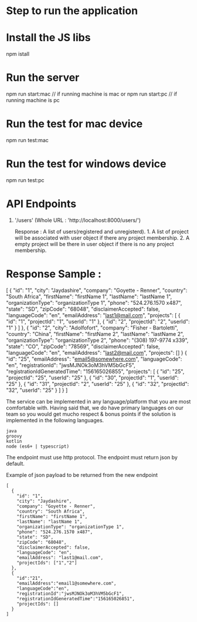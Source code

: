 Step to run the application 
================================

# Install the JS libs
  npm istall

# Run the server
  npm run start:mac // if running machine is mac
  or 
  npm run start:pc // if running machine is pc
  
# Run the test for mac device
  npm run test:mac

# Run the test for windows device
  npm run test:pc


# API Endpoints

1. '/users' (Whole URL : 'http://localhost:8000/users/')
    
    Response : A list of users(registered and unregisterd).
                 1. A list of project will be associated with user object if there any project membership.
                 2. A empty project will be there in user object if there is no any project membership.

                 
# Response Sample :
[
    {
        "id": "1",
        "city": "Jaydashire",
        "company": "Goyette - Renner",
        "country": "South Africa",
        "firstName": "firstName 1",
        "lastName": "lastName 1",
        "organizationType": "organizationType 1",
        "phone": "524.276.1570 x487",
        "state": "SD",
        "zipCode": "68048",
        "disclaimerAccepted": false,
        "languageCode": "en",
        "emailAddress": "last1@mail.com",
        "projects": [
            {
            "id": "1",
            "projectId": "1",
            "userId": "1"
            },
            {
            "id": "2",
            "projectId": "2",
            "userId": "1"
            }
        ]
    },
    {
        "id": "2",
        "city": "Adolfofort",
        "company": "Fisher - Bartoletti",
        "country": "China",
        "firstName": "firstName 2",
        "lastName": "lastName 2",
        "organizationType": "organizationType 2",
        "phone": "(308) 197-9774 x339",
        "state": "CO",
        "zipCode": "78569",
        "disclaimerAccepted": false,
        "languageCode": "en",
        "emailAddress": "last2@mail.com",
        "projects": []
    }
    {
        "id": "25",
        "emailAddress": "email5@somewhere.com",
        "languageCode": "en",
        "registrationId": "jwsMJNOk3oM3hVM5bGcF5",
        "registrationIdGeneratedTime": "156165026855",
        "projects": [
            {
                "id": "25",
                "projectId": "25",
                "userId": "25"
            },
            {
                "id": "30",
                "projectId": "1",
                "userId": "25"
            },
            {
                "id": "31",
                "projectId": "2",
                "userId": "25"
            },
            {
                "id": "32",
                "projectId": "32",
                "userId": "25"
            }
        ]
    }
]



The service can be implemented in any language/platform that you are most comfortable with.  Having said that, we do have primary languages on our team so you would get mucho respect & bonus points if the solution is implemented in the following languages.
```
java
groovy
kotlin
node (es6+ | typescript)
```  

The endpoint must use http protocol.  The endpoint must return json by default.

Example of json payload to be returned from the new endpoint
```
[
  {
    "id": "1",
    "city": "Jaydashire",
    "company": "Goyette - Renner",
    "country": "South Africa",
    "firstName": "firstName 1",
    "lastName": "lastName 1",
    "organizationType": "organizationType 1",
    "phone": "524.276.1570 x487",
    "state": "SD",
    "zipCode": "68048",
    "disclaimerAccepted": false,
    "languageCode": "en",
    "emailAddress": "last1@mail.com",
    "projectIds": ["1","2"]
  },
  {  
    "id":"21",
    "emailAddress":"email1@somewhere.com",
    "languageCode":"en",
    "registrationId":"jwsMJNOk3oM3hVM5bGcF1",
    "registrationIdGeneratedTime":"156165026851",
    "projectIds": []
  }   
]



